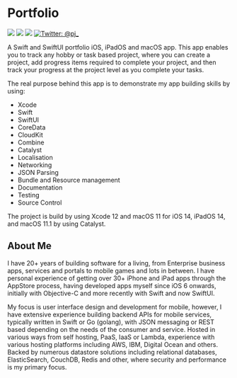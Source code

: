 # Portfolio

<p align="left">
    <img src="https://img.shields.io/badge/iOS-14+-blue.svg" />
    <img src="https://img.shields.io/badge/macOS-11+-orange.svg" />
    <img src="https://img.shields.io/badge/Swift-5.2-brightgreen.svg" />
    <a href="https://twitter.com/pj_">
        <img src="https://img.shields.io/badge/Contact-@pj_-lightgrey.svg?style=flat" alt="Twitter: @pj_" />
    </a>
</p>

A Swift and SwiftUI portfolio iOS, iPadOS and macOS app. This app enables you to track any hobby or task based project, where you can create a project, add progress items required to complete your project, and then track your progress at the project level as you complete your tasks.

The real purpose behind this app is to demonstrate my app building skills by using:

- Xcode
- Swift
- SwiftUI
- CoreData
- CloudKit
- Combine
- Catalyst
- Localisation
- Networking
- JSON Parsing
- Bundle and Resource management
- Documentation
- Testing
- Source Control

The project is build by using Xcode 12 and macOS 11 for iOS 14, iPadOS 14, and macOS 11.1 by using Catalyst.

## About Me
I have 20+ years of building software for a living, from Enterprise business apps, services and portals to mobile games and lots in between. I have personal experience of getting over 30+ iPhone and iPad apps through the AppStore process, having developed apps myself since iOS 6 onwards, initially with Objective-C and more recently with Swift and now SwiftUI.

My focus is user interface design and development for mobile, however, I have extensive experience building backend APIs for mobile services, typically written in Swift or Go (golang), with JSON messaging or REST based depending on the needs of the consumer and service. Hosted in various ways from self hosting, PaaS, IaaS or Lambda, experience with various hosting platforms including AWS, IBM, Digital Ocean and others. Backed by numerous datastore solutions including relational databases, ElasticSearch, CouchDB, Redis and other, where security and performance is my primary focus.